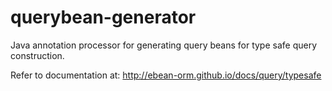 # querybean-generator
Java annotation processor for generating query beans for type safe query construction.

Refer to documentation at: http://ebean-orm.github.io/docs/query/typesafe
